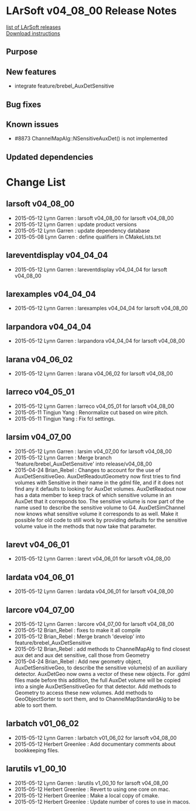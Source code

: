 # LArSoft v04_08_00 Release Notes



[list of LArSoft releases](LArSoft_release_list)  
[Download instructions](http://scisoft.fnal.gov/scisoft/bundles/larsoft/v04_08_00/larsoft-v04_08_00.html)

## Purpose

## New features

-   integrate feature/brebel_AuxDetSensitive

## Bug fixes

## Known issues

-   \#8873 ChannelMapAlg::NSensitiveAuxDet() is not implemented

## Updated dependencies

# Change List

## larsoft v04_08_00

-   2015-05-12 Lynn Garren : larsoft v04_08_00 for larsoft v04_08_00
-   2015-05-12 Lynn Garren : update product versions
-   2015-05-12 Lynn Garren : update dependency database
-   2015-05-08 Lynn Garren : define qualifiers in CMakeLists.txt

## lareventdisplay v04_04_04

-   2015-05-12 Lynn Garren : lareventdisplay v04_04_04 for larsoft v04_08_00

## larexamples v04_04_04

-   2015-05-12 Lynn Garren : larexamples v04_04_04 for larsoft v04_08_00

## larpandora v04_04_04

-   2015-05-12 Lynn Garren : larpandora v04_04_04 for larsoft v04_08_00

## larana v04_06_02

-   2015-05-12 Lynn Garren : larana v04_06_02 for larsoft v04_08_00

## larreco v04_05_01

-   2015-05-12 Lynn Garren : larreco v04_05_01 for larsoft v04_08_00
-   2015-05-11 Tingjun Yang : Renormalize cut based on wire pitch.
-   2015-05-11 Tingjun Yang : Fix fcl settings.

## larsim v04_07_00

-   2015-05-12 Lynn Garren : larsim v04_07_00 for larsoft v04_08_00
-   2015-05-12 Lynn Garren : Merge branch 'feature/brebel_AuxDetSensitive' into release/v04_08_00
-   2015-04-24 Brian_Rebel : Changes to account for the use of AuxDetSensitiveGeo. AuxDetReadoutGeometry now first tries to find volumes with Sensitive in their name in the gdml file, and if it does not find any it defaults to looking for AuxDet volumes. AuxDetReadout now has a data member to keep track of which sensitive volume in an AuxDet that it correponds too. The sensitive volume is now part of the name used to describe the sensitive volume to G4. AuxDetSimChannel now knows what sensitive volume it corresponds to as well. Make it possible for old code to still work by providing defaults for the sensitive volume value in the methods that now take that parameter.

## larevt v04_06_01

-   2015-05-12 Lynn Garren : larevt v04_06_01 for larsoft v04_08_00

## lardata v04_06_01

-   2015-05-12 Lynn Garren : lardata v04_06_01 for larsoft v04_08_00

## larcore v04_07_00

-   2015-05-12 Lynn Garren : larcore v04_07_00 for larsoft v04_08_00
-   2015-05-12 Brian_Rebel : fixes to make it all compile
-   2015-05-12 Brian_Rebel : Merge branch 'develop' into feature/brebel_AuxDetSensitive
-   2015-05-12 Brian_Rebel : add methods to ChannelMapAlg to find closest aux det and aux det sensitive, call those from Geometry
-   2015-04-24 Brian_Rebel : Add new geometry object, AuxDetSensitiveGeo, to describe the sensitive volume(s) of an auxiliary detector. AuxDetGeo now owns a vector of these new objects. For .gdml files made before this addition, the full AuxDet volume will be copied into a single AuxDetSensitiveGeo for that detector. Add methods to Geometry to access these new volumes. Add methods to GeoObjectSorter to sort them, and to ChannelMapStandardAlg to be able to sort them.

## larbatch v01_06_02

-   2015-05-12 Lynn Garren : larbatch v01_06_02 for larsoft v04_08_00
-   2015-05-12 Herbert Greenlee : Add documentary comments about bookkeeping files.

## larutils v1_00_10

-   2015-05-12 Lynn Garren : larutils v1_00_10 for larsoft v04_08_00
-   2015-05-12 Herbert Greenlee : Revert to using one core on mac.
-   2015-05-12 Herbert Greenlee : Make a local copy of cmake.
-   2015-05-12 Herbert Greenlee : Update number of cores to use in macos.
